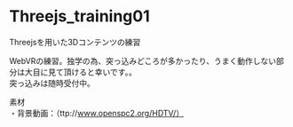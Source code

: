 # Threejs_training01
Threejsを用いた3Dコンテンツの練習

WebVRの練習。独学の為、突っ込みどころが多かったり、うまく動作しない部分は大目に見て頂けると幸いです。。  
突っ込みは随時受付中。

素材  
・背景動画：（ttp://www.openspc2.org/HDTV/）